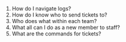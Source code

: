 1. How do I navigate logs?
3. How do I know who to send tickets to? 
4. Who does what within each team?
5. What all can I do as a new member to staff?
6. What are the commands for tickets?